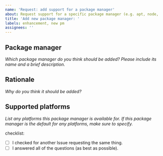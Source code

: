 ```yaml
---
name: 'Request: add support for a package manager'
about: Request support for a specific package manager (e.g. apt, node, ...).
title: 'Add new package manager: '
labels: enhancement, new pm
assignees: ''
---
```


## Package manager

_Which package manager do you think should be added?_
_Please include its name and a brief description._

## Rationale

_Why do you think it should be added?_

## Supported platforms

_List any platforms this package manager is available for._
_If this package manager is the default for any platforms, make sure to specify._

checklist:

- [ ] I checked for another Issue requesting the same thing.
- [ ] I answered all of the questions (as best as possible).
